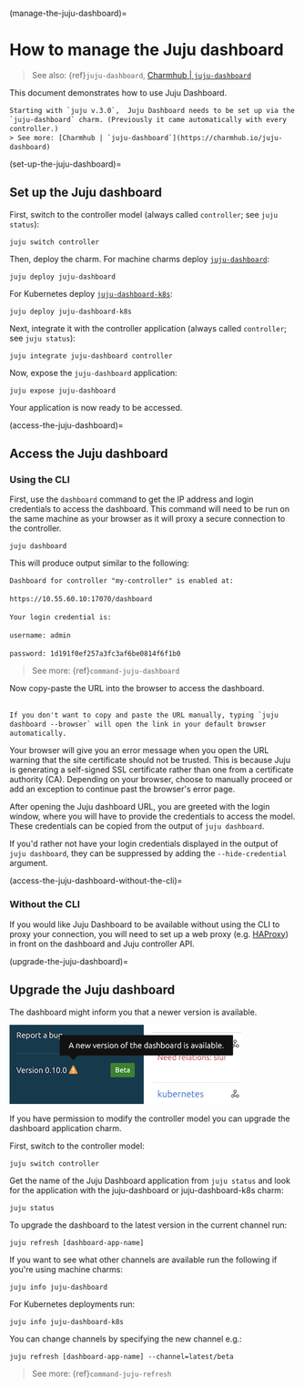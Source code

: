 (manage-the-juju-dashboard)=
# How to manage the Juju dashboard

> See also: {ref}`juju-dashboard`, [Charmhub | `juju-dashboard`](https://charmhub.io/juju-dashboard)

This document demonstrates how to use Juju Dashboard.

```{caution}
Starting with `juju v.3.0`,  Juju Dashboard needs to be set up via the `juju-dashboard` charm. (Previously it came automatically with every controller.)
> See more: [Charmhub | `juju-dashboard`](https://charmhub.io/juju-dashboard)

```

(set-up-the-juju-dashboard)=
## Set up the Juju dashboard

First, switch to the controller model (always called `controller`; see `juju status`):

```text
juju switch controller
```

Then, deploy the charm. For machine charms deploy [`juju-dashboard`](https://charmhub.io/juju-dashboard):

```text
juju deploy juju-dashboard
```

For Kubernetes deploy [`juju-dashboard-k8s`](https://charmhub.io/juju-dashboard-k8s):

```text
juju deploy juju-dashboard-k8s
```

Next, integrate it with the controller application (always called `controller`; see `juju status`):

```text
juju integrate juju-dashboard controller
```

Now, expose the `juju-dashboard` application:

```text
juju expose juju-dashboard
```

Your application is now ready to be accessed.

(access-the-juju-dashboard)=
## Access the Juju dashboard

### Using the CLI

First, use the `dashboard` command to get the IP address and login credentials to access the dashboard. This command will need to be run on the same machine as your browser as it will proxy a secure connection to the controller.

```text
juju dashboard
```

This will produce output similar to the following:

```text
Dashboard for controller "my-controller" is enabled at:

https://10.55.60.10:17070/dashboard

Your login credential is:

username: admin

password: 1d191f0ef257a3fc3af6be0814f6f1b0
```

> See more: {ref}`command-juju-dashboard`

Now copy-paste the URL into the browser to access the dashboard.

```{important}

If you don't want to copy and paste the URL manually, typing `juju dashboard --browser` will open the link in your default browser automatically.

```

Your browser will give you an error message when you open the URL warning that the site certificate should not be trusted. This is because Juju is generating a self-signed SSL certificate rather than one from a certificate authority (CA). Depending on your browser, choose to manually proceed or add an exception to continue past the browser's error page.

After opening the Juju dashboard URL, you are greeted with the login window, where you will have to provide the credentials to access the model. These credentials can be copied from the output of `juju dashboard`.

If you'd rather not have your login credentials displayed in the output of `juju dashboard`, they can be suppressed by adding the `--hide-credential` argument.

(access-the-juju-dashboard-without-the-cli)=
### Without the CLI

If you would like Juju Dashboard to be available without using the CLI to proxy your connection, you will need to set up a web proxy (e.g. [HAProxy](https://charmhub.io/haproxy)) in front on the dashboard and Juju controller API.

(upgrade-the-juju-dashboard)=
## Upgrade the Juju dashboard

The dashboard might inform you that a newer version is available.

![Upgrade the dashboard](manage-the-juju-dashboard-upgrade.png)

If you have permission to modify the controller model you can upgrade the dashboard application charm.

First, switch to the controller model:

```text
juju switch controller
```

Get the name of the Juju Dashboard application from `juju status` and look for the application with the juju-dashboard or juju-dashboard-k8s charm:

```text
juju status
```

To upgrade the dashboard to the latest version in the current channel run:

```text
juju refresh [dashboard-app-name]
```

If you want to see what other channels are available run the following if you're using machine charms:

```text
juju info juju-dashboard
```

For Kubernetes deployments run:

```text
juju info juju-dashboard-k8s
```

You can change channels by specifying the new channel e.g.:

```text
juju refresh [dashboard-app-name] --channel=latest/beta
```

> See more: {ref}`command-juju-refresh`
